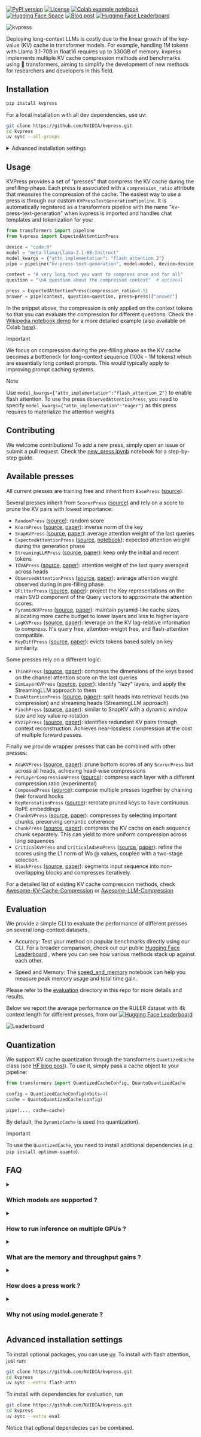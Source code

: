 [![PyPI version](https://badge.fury.io/py/kvpress.svg)](https://badge.fury.io/py/kvpress)
[![License](https://img.shields.io/badge/License-Apache%202.0-green.svg)](https://opensource.org/licenses/Apache-2.0)
[![Colab example notebook](https://colab.research.google.com/assets/colab-badge.svg)](https://colab.research.google.com/drive/1JNvaTKuuAHrl49dYB9-mdEH_y52Ib-NP?usp=drive_link)
[![Hugging Face Space](https://img.shields.io/badge/🤗%20Hugging%20Face-Space-blue)](https://huggingface.co/spaces/nvidia/kvpress)
[![Blog post](https://img.shields.io/badge/🤗%20Hugging%20Face-Blog-blue)](https://huggingface.co/blog/nvidia/kvpress)
[![Hugging Face Leaderboard](https://img.shields.io/badge/🤗%20HuggingFace-Leaderboard-orange)](https://huggingface.co/spaces/nvidia/kvpress-leaderboard)

![kvpress](kvpress.jpg)


Deploying long-context LLMs is costly due to the linear growth of the key-value (KV) cache in transformer models. For example, handling 1M tokens with Llama 3.1-70B in float16 requires up to 330GB of memory. kvpress implements multiple KV cache compression methods and benchmarks using 🤗 transformers, aiming to simplify the development of new methods for researchers and developers in this field.

## Installation

```bash
pip install kvpress
```

For a local installation with all dev dependencies, use uv:

```bash
git clone https://github.com/NVIDIA/kvpress.git
cd kvpress
uv sync --all-groups
```
<details><summary>
Advanced installation settings
</summary>

To install optional packages, you can use [uv](https://docs.astral.sh/uv/). 
To install with flash attention, just run:

```bash
git clone https://github.com/NVIDIA/kvpress.git
cd kvpress
uv sync --extra flash-attn
```

To install with dependencies for evaluation, run 

```bash
git clone https://github.com/NVIDIA/kvpress.git
cd kvpress
uv sync --extra eval
```
</details>

## Usage

KVPress provides a set of "presses" that compress the KV cache during the prefilling-phase. Each press is associated with a `compression_ratio` attribute that measures the compression of the cache. The easiest way to use a press is through our custom `KVPressTextGenerationPipeline`. It is automatically registered as a transformers pipeline with the name "kv-press-text-generation" when kvpress is imported and handles chat templates and tokenization for you:

```python
from transformers import pipeline
from kvpress import ExpectedAttentionPress

device = "cuda:0"
model = "meta-llama/Llama-3.1-8B-Instruct"
model_kwargs = {"attn_implementation": "flash_attention_2"}
pipe = pipeline("kv-press-text-generation", model=model, device=device, model_kwargs=model_kwargs)

context = "A very long text you want to compress once and for all"
question = "\nA question about the compressed context"  # optional

press = ExpectedAttentionPress(compression_ratio=0.5)
answer = pipe(context, question=question, press=press)["answer"]
```

In the snippet above, the compression is only applied on the context tokens so that you can evaluate the compression for different questions. Check the [Wikipedia notebook demo](notebooks/wikipedia_demo.ipynb) for a more detailed example (also available on Colab [here](https://colab.research.google.com/drive/1JNvaTKuuAHrl49dYB9-mdEH_y52Ib-NP)).

> [!IMPORTANT]  
> We focus on compression during the pre-filling phase as the KV cache becomes a bottleneck for long-context sequence (100k - 1M tokens) which are essentially long context prompts. This would typically apply to improving prompt caching systems.

> [!NOTE]  
> Use `model_kwargs={"attn_implementation":"flash_attention_2"}` to enable flash attention. To use the press `ObservedAttentionPress`, you need to specify `model_kwargs={"attn_implementation":"eager"}` as this press requires to materialize the attention weights

## Contributing

We welcome contributions! To add a new press, simply open an issue or submit a pull request. Check the [new_press.ipynb](notebooks/new_press.ipynb) notebook for a step-by-step guide.

## Available presses

All current presses are training free and inherit from `BasePress` ([source](kvpress/presses/base_press.py)). 

Several presses inherit from `ScorerPress` ([source](kvpress/presses/scorer_press.py)) and rely on a score to prune the KV pairs with lowest importance:

- `RandomPress` ([source](kvpress/presses/random_press.py)): random score
- `KnormPress` ([source](kvpress/presses/knorm_press.py), [paper](https://arxiv.org/abs/2406.11430)): inverse norm of the key
- `SnapKVPress` ([source](kvpress/presses/snapkv_press.py), [paper](https://arxiv.org/abs/2404.14469)): average attention weight of the last queries
- `ExpectedAttentionPress` ([source](kvpress/presses/expected_attention_press.py), [notebook](notebooks/expected_attention.ipynb)): expected attention weight during the generation phase 
- `StreamingLLMPress` ([source](kvpress/presses/streaming_llm_press.py), [paper](https://arxiv.org/abs/2309.17453)): keep only the initial and recent tokens 
- `TOVAPress` ([source](kvpress/presses/tova_press.py), [paper](https://arxiv.org/abs/2401.06104)): attention weight of the last query averaged across heads 
- `ObservedAttentionPress` ([source](kvpress/presses/observed_attention_press.py), [paper](https://arxiv.org/abs/2306.14048)): average attention weight observed during in pre-filling phase
- `QFilterPress` ([source](kvpress/presses/qfilter_press.py), [paper](https://arxiv.org/abs/2503.02812)): project the Key representations on the main SVD component of the Query vectors to approximate the attention scores.
- `PyramidKVPress` ([source](kvpress/presses/pyramidkv_press.py), [paper](https://arxiv.org/abs/2406.02069)): maintain pyramid-like cache sizes, allocating more cache budget to lower layers and less to higher layers
- `LagKVPress` ([source](kvpress/presses/lagkv_press.py), [paper](https://arxiv.org/abs/2504.04704)): leverage on the KV lag-relative information to compress. It's query free, attention-weight free, and flash-attention compatible.
- `KeyDiffPress` ([source](kvpress/presses/keydiff_press.py), [paper](https://arxiv.org/abs/2504.15364)): evicts tokens based solely on key similarity.

Some presses rely on a different logic:
- `ThinKPress` ([source](kvpress/presses/think_press.py), [paper](https://arxiv.org/pdf/2407.21018)): compress the dimensions of the keys based on the channel attention score on the last queries 
- `SimLayerKVPress` ([source](kvpress/presses/simlayerkv_press.py), [paper](https://arxiv.org/abs/2410.13846)): identify "lazy" layers, and apply the StreamingLLM approach to them 
- `DuoAttentionPress` ([source](kvpress/presses/duo_attention_press.py), [paper](https://arxiv.org/abs/2410.10819)): split heads into retrieval heads (no compression) and streaming heads (StreamingLLM approach)
- `FinchPress` ([source](kvpress/presses/finch_press.py), [paper](https://direct.mit.edu/tacl/article/doi/10.1162/tacl_a_00716/125280)): similar to SnapKV with a dynamic window size and key value re-rotation
- `KVzipPress` ([source](kvpress/presses/kvzip_press.py), [paper](https://arxiv.org/abs/2505.23416)): identifies redundant KV pairs through context reconstruction. Achieves near-lossless compression at the cost of multiple forward passes.

Finally we provide wrapper presses that can be combined with other presses:
- `AdaKVPress` ([source](kvpress/presses/adakv_press.py), [paper](https://arxiv.org/abs/2407.11550)): prune bottom scores of any `ScorerPress` but across all heads, achieving head-wise compressions 
- `PerLayerCompressionPress` ([source](kvpress/presses/per_layer_compression_press.py)): compress each layer with a different compression ratio (experimental)
- `ComposedPress` ([source](kvpress/presses/composed_press.py)): compose multiple presses together by chaining their forward hooks
- `KeyRerotationPress` ([source](kvpress/presses/key_rerotation_press.py)): rerotate pruned keys to have continuous RoPE embeddings
- `ChunkKVPress` ([source](kvpress/presses/chunkkv_press.py), [paper](https://arxiv.org/abs/2502.00299)): compresses by selecting important chunks, preserving semantic coherence
- `ChunkPress` ([source](kvpress/presses/chunk_press.py), [paper](https://direct.mit.edu/tacl/article/doi/10.1162/tacl_a_00716/125280)): compress the KV cache on each sequence chunk separately. This can yield to more uniform compression across long sequences
- `CriticalKVPress` and `CriticalAdaKVPress` ([source](kvpress/presses/criticalkv_press.py), [paper](https://arxiv.org/abs/2502.03805)): refine the scores using the L1 norm of Wo @ values, coupled with a two-stage selection.
- `BlockPress` ([source](kvpress/presses/block_press.py), [paper](https://arxiv.org/abs/2504.15364)): segments input sequence into non-overlapping blocks and compresses iteratively.

For a detailed list of existing KV cache compression methods, check [Awesome-KV-Cache-Compression](https://github.com/October2001/Awesome-KV-Cache-Compression) or [Awesome-LLM-Compression](https://github.com/HuangOwen/Awesome-LLM-Compression?tab=readme-ov-file#kv-cache-compression)


## Evaluation
We provide a simple CLI to evaluate the performance of different presses on several long-context datasets.

- Accuracy: Test your method on popular benchmarks directly using our CLI. For a broader comparison, check out our public [Hugging Face Leaderboard](https://huggingface.co/spaces/nvidia/kvpress-leaderboard)
, where you can see how various methods stack up against each other.

- Speed and Memory: The [speed_and_memory](notebooks/speed_and_memory.ipynb) notebook can help you measure peak memory usage and total time gain.

Please refer to the [evaluation](evaluation/README.md) directory in this repo for more details and results. 

Below we report the average performance on the RULER dataset with 4k context length for different presses, from our [![Hugging Face Leaderboard](https://img.shields.io/badge/🤗%20HuggingFace-Leaderboard-orange)](https://huggingface.co/spaces/nvidia/kvpress-leaderboard)

<p>
  <img src="evaluation/assets/leaderboard_plot_score.png" alt="Leaderboard">
</p>

## Quantization

We support KV cache quantization through the transformers `QuantizedCache` class (see [HF blog post](https://huggingface.co/blog/kv-cache-quantization#how-to-use-quantized-kv-cache-in-%F0%9F%A4%97-transformers)). To use it, simply pass a cache object to your pipeline:

```python
from transformers import QuantizedCacheConfig, QuantoQuantizedCache

config = QuantizedCacheConfig(nbits=4)
cache = QuantoQuantizedCache(config)

pipe(..., cache=cache)
```

By default, the `DynamicCache` is used (no quantization). 

> [!IMPORTANT]  
> To use the `QuantizedCache`, you need to install additional dependencies (_e.g._ `pip install optimum-quanto`).

## FAQ

<details><summary> 

### Which models are supported ? 
</summary>

Some presses depend on the model architecture (_e.g._ `ExpectedAttentionPress` or `SnapKVPress`) hence they might not work with all models. We tested support for `LlamaForCausalLM`, `MistralForCausalLM`, `Phi3ForCausalLM`, `Qwen2ForCausalLM`, `Qwen3ForCausalLM`, and `Gemma3ForCausalLM` but many other models might be supported out of the box because their implementation is often similar in transformers.
</details>

<details><summary> 

### How to run inference on multiple GPUs ? 
</summary>

kvpress supports multi-GPU inference through [accelerate](https://huggingface.co/docs/accelerate/en/index):

```python
pipe = pipeline("kv-press-text-generation", model=model, device_map="auto")
```

</details>


<details> <summary> 

### What are the memory and throughput gains ?
</summary>

Memory usage should be reduced by around `compression_ratio * kv_cache_size`. As the KV cache is smaller, decoding should also be faster. You can measure peak memory usage gain and total time gain using [this notebook](notebooks/speed_and_memory.ipynb).
</details>


<details> <summary> 

### How does a press work ? </summary>

A press registers a forward hook (`press.forward_hook` method) to each attention layer during the pre-filling phase. Registration can be applied using the press as a context manager (`press.__call__` method):

```python
import torch
from transformers import AutoModelForCausalLM
from kvpress import KnormPress

device = "cuda:0"
ckpt = "meta-llama/Meta-Llama-3.1-8B-Instruct"
model = AutoModelForCausalLM.from_pretrained(ckpt).to(device)
press = KnormPress(compression_ratio=0.4)

inputs = model.dummy_inputs["input_ids"].to(device)

with torch.no_grad():
    print(model(inputs).past_key_values[0][0].shape)
    # torch.Size([3, 8, 5, 128])
    
with torch.no_grad(), press(model):
    print(model(inputs).past_key_values[0][0].shape)
    # torch.Size([3, 8, 3, 128])
```
</details>

<details><summary> 

### Why not using model.generate ? 
</summary>

In fact you can use `model.generate` with a press by using the press as a context manager:

```python
with press(model):
    outputs = model.generate(inputs)
```

However, the `generate` method does not allow to exclude the question from the compression, which would artificially favors methods such as SnapKV. Ideally, we want a compression method that works whatever comes after the context (_e.g._ for use cases such as chat or document question answering). Finally the `generate` method does not allow to provide generation for multiple questions at once.

</details>


## Advanced installation settings
To install optional packages, you can use [uv](https://docs.astral.sh/uv/). 
To install with flash attention, just run:

```bash
git clone https://github.com/NVIDIA/kvpress.git
cd kvpress
uv sync --extra flash-attn
```

To install with dependencies for evaluation, run 

```bash
git clone https://github.com/NVIDIA/kvpress.git
cd kvpress
uv sync --extra eval
```

Notice that optional dependecies can be combined.